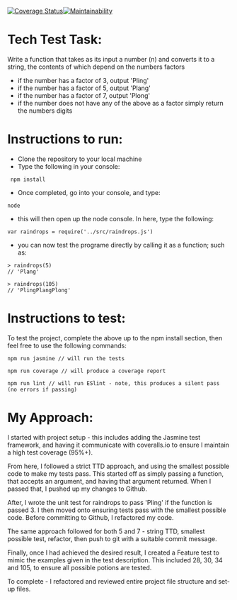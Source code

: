 [![Coverage Status](https://coveralls.io/repos/github/leoncross/raindrops/badge.svg?branch=master)](https://coveralls.io/github/leoncross/deloitte_raindrops?branch=master)[![Maintainability](https://api.codeclimate.com/v1/badges/1c15ab94e2ce4246b609/maintainability)](https://codeclimate.com/github/leoncross/raindrops/maintainability)

# Tech Test Task:

Write a function that takes as its input a number (n) and converts it to a string, the contents of which depend on the numbers factors

- if the number has a factor of 3, output 'Pling'
- if the number has a factor of 5, output 'Plang'
- if the number has a factor of 7, output 'Plong'
- if the number does not have any of the above as a factor simply return the numbers digits

# Instructions to run:

- Clone the repository to your local machine
- Type the following in your console:

```
 npm install

```
- Once completed, go into your console, and type:
```
node
```
- this will then open up the node console. In here, type the following:
```
var raindrops = require('../src/raindrops.js')
```
- you can now test the programe directly by calling it as a function; such as:

```
> raindrops(5)
// 'Plang'

> raindrops(105)
// 'PlingPlangPlong'
```

# Instructions to test:

To test the project, complete the above up to the npm install section, then feel free to use the following commands:

```
npm run jasmine // will run the tests

npm run coverage // will produce a coverage report

npm run lint // will run ESlint - note, this produces a silent pass (no errors if passing)
```

# My Approach:
I started with project setup - this includes adding the Jasmine test framework, and having it communicate with coveralls.io to ensure I maintain a high test coverage (95%+).

From here, I followed a strict TTD approach, and using the smallest possible code to make my tests pass. This started off as simply passing a function, that accepts an argument, and having that argument returned. When I passed that, I pushed up my changes to Github.

After, I wrote the unit test for raindrops to pass 'Pling' if the function is passed 3. I then moved onto ensuring tests pass with the smallest possible code. Before committing to Github, I refactored my code.

The same approach followed for both 5 and 7 - string TTD, smallest possible test, refactor, then push to git with a suitable commit message.

Finally, once I had achieved the desired result, I created a Feature test to mimic the examples given in the test description. This included 28, 30, 34 and 105, to ensure all possible potions are tested.

To complete - I refactored and reviewed entire project file structure and set-up files.
